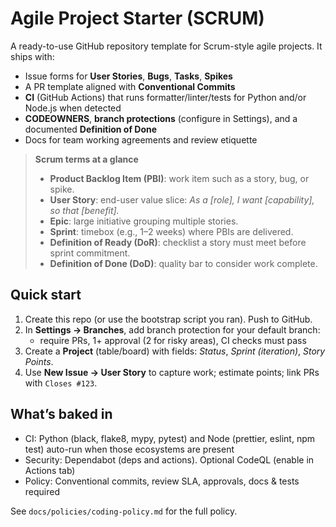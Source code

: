 # Agile Project Starter (SCRUM)

A ready-to-use GitHub repository template for Scrum-style agile projects. It ships with:

- Issue forms for **User Stories**, **Bugs**, **Tasks**, **Spikes**
- A PR template aligned with **Conventional Commits**
- **CI** (GitHub Actions) that runs formatter/linter/tests for Python and/or Node.js when detected
- **CODEOWNERS**, **branch protections** (configure in Settings), and a documented **Definition of Done**
- Docs for team working agreements and review etiquette

> **Scrum terms at a glance**
> - **Product Backlog Item (PBI)**: work item such as a story, bug, or spike.
> - **User Story**: end-user value slice: *As a [role], I want [capability], so that [benefit].*
> - **Epic**: large initiative grouping multiple stories.
> - **Sprint**: timebox (e.g., 1–2 weeks) where PBIs are delivered.
> - **Definition of Ready (DoR)**: checklist a story must meet before sprint commitment.
> - **Definition of Done (DoD)**: quality bar to consider work complete.

## Quick start

1. Create this repo (or use the bootstrap script you ran). Push to GitHub.
2. In **Settings → Branches**, add branch protection for your default branch:
   - require PRs, 1+ approval (2 for risky areas), CI checks must pass
3. Create a **Project** (table/board) with fields: *Status*, *Sprint (iteration)*, *Story Points*.
4. Use **New Issue → User Story** to capture work; estimate points; link PRs with `Closes #123`.

## What’s baked in
- CI: Python (black, flake8, mypy, pytest) and Node (prettier, eslint, npm test) auto-run when those ecosystems are present
- Security: Dependabot (deps and actions). Optional CodeQL (enable in Actions tab)
- Policy: Conventional commits, review SLA, approvals, docs & tests required

See `docs/policies/coding-policy.md` for the full policy.
